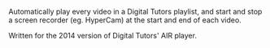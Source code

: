 Automatically play every video in a Digital Tutors playlist, and start and stop a screen recorder (eg. HyperCam) at the start and end of each video.

Written for the 2014 version of Digital Tutors' AIR player.